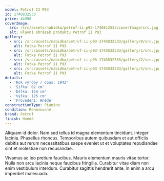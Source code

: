 ```yaml
---
model: Petrof II P93
id: 1740832533
price: 44990
coverImage:
  src: /src/assets/nabidka/petrof-ii-p93-1740832533/coverImage/src.jpg
  alt: Hlavní obrázek produktu Petrof II P93
gallery:
  - src: /src/assets/nabidka/petrof-ii-p93-1740832533/gallery/0/src.jpg
    alt: Fotka Petrof II P93
  - src: /src/assets/nabidka/petrof-ii-p93-1740832533/gallery/1/src.jpg
    alt: Fotka Petrof II P93
  - src: /src/assets/nabidka/petrof-ii-p93-1740832533/gallery/2/src.jpg
    alt: Fotka Petrof II P93
  - src: /src/assets/nabidka/petrof-ii-p93-1740832533/gallery/3/src.jpg
    alt: Fotka Petrof II P93
details:
  - 'Rok výroby / opus: 1942'
  - 'Šířka: 62 cm'
  - 'Délka: 154 cm'
  - 'Výška: 125 cm'
  - 'Provedení: Hnědé'
constructionType: Pianino
condition: Renovované
brand: Petrof
finish: Hnědé
---
```

Aliquam id dolor. Nam sed tellus id magna elementum tincidunt. Integer lacinia. Phasellus rhoncus. Temporibus autem quibusdam et aut officiis debitis aut rerum necessitatibus saepe eveniet ut et voluptates repudiandae sint et molestiae non recusandae.

Vivamus ac leo pretium faucibus. Mauris elementum mauris vitae tortor. Nulla non arcu lacinia neque faucibus fringilla. Curabitur vitae diam non enim vestibulum interdum. Curabitur sagittis hendrerit ante. In enim a arcu imperdiet malesuada.
